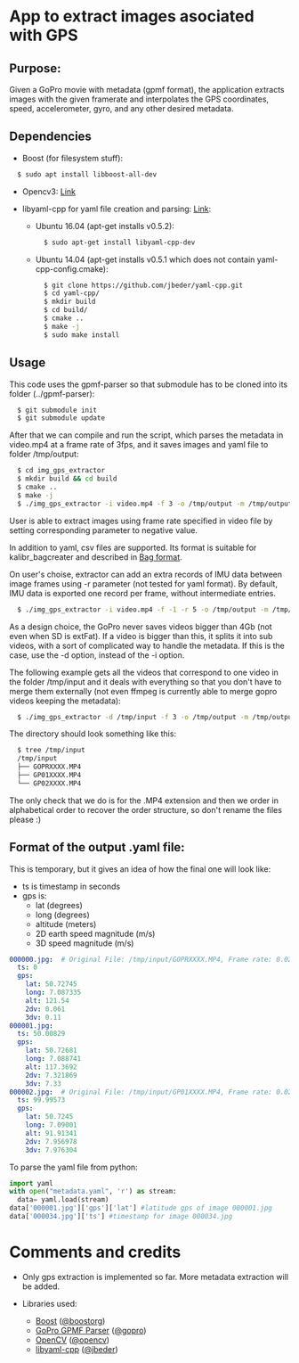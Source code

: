# App to extract images asociated with GPS

## Purpose:
  
Given a GoPro movie with metadata (gpmf format), the application extracts images
with the given framerate and interpolates the GPS coordinates, speed, 
accelerometer, gyro, and any other desired metadata.

## Dependencies

- Boost (for filesystem stuff):

```sh
  $ sudo apt install libboost-all-dev
```
- Opencv3: [Link](http://docs.opencv.org/3.0-beta/doc/tutorials/introduction/linux_install/linux_install.html)

- libyaml-cpp for yaml file creation and parsing: [Link](https://github.com/jbeder/yaml-cpp):

  - Ubuntu 16.04 (apt-get installs v0.5.2):

    ```sh
      $ sudo apt-get install libyaml-cpp-dev
    ```
  - Ubuntu 14.04 (apt-get installs v0.5.1 which does not contain yaml-cpp-config.cmake):

    ```sh
      $ git clone https://github.com/jbeder/yaml-cpp.git
      $ cd yaml-cpp/
      $ mkdir build
      $ cd build/
      $ cmake ..
      $ make -j 
      $ sudo make install
    ```

## Usage

This code uses the gpmf-parser so that submodule has to be cloned into its
folder (../gpmf-parser):

```sh
  $ git submodule init
  $ git submodule update
```

After that we can compile and run the script, which parses the metadata in
video.mp4 at a frame rate of 3fps, and it saves images and yaml file to folder
/tmp/output:

```sh
  $ cd img_gps_extractor
  $ mkdir build && cd build
  $ cmake ..
  $ make -j
  $ ./img_gps_extractor -i video.mp4 -f 3 -o /tmp/output -m /tmp/output/out.yaml
```

User is able to extract images using frame rate specified in video file
by setting corresponding parameter to negative value.

In addition to yaml, csv files are supported. Its format is suitable for 
kalibr_bagcreater and described in [Bag format](https://github.com/ethz-asl/kalibr/wiki/bag-format).

On user's choise, extractor can add an extra records of IMU data between 
image frames using -r parameter (not tested for yaml format). By default,
IMU data is exported one record per frame, without intermediate entries.  

```sh
  $ ./img_gps_extractor -i video.mp4 -f -1 -r 5 -o /tmp/output -m /tmp/output/out.csv
```

As a design choice, the GoPro never saves videos bigger than 4Gb (not even when 
SD is extFat). If a video is bigger than this, it splits it into sub videos, 
with a sort of complicated way to handle the metadata. If this is the case, 
use the -d option, instead of the -i option. 

The following example gets all the videos that correspond to one
video in the folder /tmp/input and it deals with everything so that you don't have
to merge them externally (not even ffmpeg is currently able to merge gopro videos
keeping the metadata):

```sh
  $ ./img_gps_extractor -d /tmp/input -f 3 -o /tmp/output -m /tmp/output/out.yaml
```

The directory should look something like this:

```sh
  $ tree /tmp/input
  /tmp/input
  ├── GOPRXXXX.MP4
  ├── GP01XXXX.MP4
  └── GP02XXXX.MP4
```

The only check that we do is for the .MP4 extension and then we order in alphabetical 
order to recover the order structure, so don't rename the files please :)


## Format of the output .yaml file:

This is temporary, but it gives an idea of how the final one will look like:

- ts is timestamp in seconds
- gps is:
  - lat (degrees)
  - long (degrees)
  - altitude (meters)
  - 2D earth speed magnitude (m/s)
  - 3D speed magnitude (m/s)

```yaml
000000.jpg:  # Original File: /tmp/input/GOPRXXXX.MP4, Frame rate: 0.020000
  ts: 0
  gps:
    lat: 50.72745
    long: 7.087335
    alt: 121.54
    2dv: 0.061
    3dv: 0.11
000001.jpg:
  ts: 50.00829
  gps:
    lat: 50.72681
    long: 7.088741
    alt: 117.3692
    2dv: 7.321869
    3dv: 7.33
000002.jpg:  # Original File: /tmp/input/GP01XXXX.MP4, Frame rate: 0.020000 (-< when the video it was taken from changes, we comment!)
  ts: 99.99573
  gps:
    lat: 50.7245
    long: 7.09001
    alt: 91.91341
    2dv: 7.956978
    3dv: 7.976304
```

To parse the yaml file from python:

```python
import yaml
with open("metadata.yaml", 'r') as stream:
  data= yaml.load(stream)
data['000001.jpg']['gps']['lat'] #latitude gps of image 000001.jpg
data['000034.jpg']['ts'] #timestamp for image 000034.jpg
```
# Comments and credits

- Only gps extraction is implemented so far. More metadata extraction 
will be added.

- Libraries used:
  - [Boost](https://github.com/boostorg/boost) ([@boostorg](https://github.com/boostorg))
  - [GoPro GPMF Parser](https://github.com/gopro/gpmf-parser) ([@gopro](https://github.com/gopro))
  - [OpenCV](https://github.com/opencv/opencv) ([@opencv](https://github.com/opencv))
  - [libyaml-cpp](https://github.com/jbeder/yaml-cpp) ([@jbeder](https://github.com/jbeder))